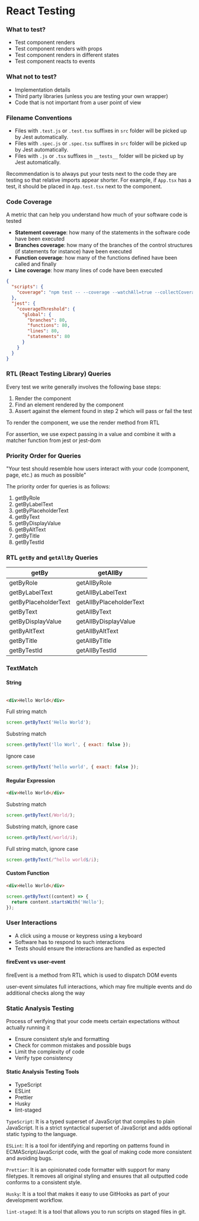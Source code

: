 # React Testing

### What to test?

- Test component renders
- Test component renders with props
- Test component renders in different states
- Test component reacts to events

### What not to test?

- Implementation details
- Third party libraries (unless you are testing your own wrapper)
- Code that is not important from a user point of view

### Filename Conventions

- Files with `.test.js` or `.test.tsx` suffixes in `src` folder will be picked up by Jest
  automatically.
- Files with `.spec.js` or `.spec.tsx` suffixes in `src` folder will be picked up by Jest
  automatically.
- Files with `.js` or `.tsx` suffixes in `__tests__` folder will be picked up by Jest automatically.

Recommendation is to always put your tests next to the code they are testing so that relative
imports appear shorter. For example, if `App.tsx` has a test, it should be placed in `App.test.tsx`
next to the component.

### Code Coverage

A metric that can help you understand how much of your software code is tested

- **Statement coverage**: how many of the statements in the software code have been executed
- **Branches coverage**: how many of the branches of the control structures (if statements for
  instance) have been executed
- **Function coverage**: how many of the functions defined have been called and finally
- **Line coverage**: how many lines of code have been executed

```json
{
  "scripts": {
    "coverage": "npm test -- --coverage --watchAll=true --collectCoverageFrom='src/components/**/*.{ts,tsx}' --collectCoverageFrom='!src/components/**/*.{types,stories,constants,test,spec}.{ts,tsx}'"
  },
  "jest": {
    "coverageThreshold": {
      "global": {
        "branches": 80,
        "functions": 80,
        "lines": 80,
        "statements": 80
      }
    }
  }
}

```

### RTL (React Testing Library) Queries

Every test we write generally involves the following base steps:

1. Render the component
2. Find an element rendered by the component
3. Assert against the element found in step 2 which will pass or fail the test

To render the component, we use the render method from RTL

For assertion, we use expect passing in a value and combine it with a matcher function from jest or
jest-dom

### Priority Order for Queries

"Your test should resemble how users interact with your code (component, page, etc.) as much as
possible"

The priority order for queries is as follows:

1. getByRole
2. getByLabelText
3. getByPlaceholderText
4. getByText
5. getByDisplayValue
6. getByAltText
7. getByTitle
8. getByTestId

### RTL `getBy` and `getAllBy` Queries

| getBy                | getAllBy                |
|----------------------|-------------------------| 
| getByRole            | getAllByRole            |
| getByLabelText       | getAllByLabelText       |
| getByPlaceholderText | getAllByPlaceholderText |
| getByText            | getAllByText            |
| getByDisplayValue    | getAllByDisplayValue    |
| getByAltText         | getAllByAltText         |
| getByTitle           | getAllByTitle           |
| getByTestId          | getAllByTestId          |

### TextMatch

#### String

```html

<div>Hello World</div>
```

Full string match

```js
screen.getByText('Hello World');
```

Substring match

```js
screen.getByText('llo Worl', { exact: false });
```

Ignore case

```js
screen.getByText('hello world', { exact: false });
```

#### Regular Expression

```html
<div>Hello World</div>
```

Substring match

```js
screen.getByText(/World/);
```

Substring match, ignore case

```js
screen.getByText(/world/i);
```

Full string match, ignore case

```js
screen.getByText(/^hello world$/i);
```

#### Custom Function

```html
<div>Hello World</div>
```

```js
screen.getByText((content) => {
  return content.startsWith('Hello');
});
```

### User Interactions

- A click using a mouse or keypress using a keyboard
- Software has to respond to such interactions
- Tests should ensure the interactions are handled as expected

#### fireEvent vs user-event

fireEvent is a method from RTL which is used to dispatch DOM events

user-event simulates full interactions, which may fire multiple events and do additional checks along the way

### Static Analysis Testing

Process of verifying that your code meets certain expectations without actually running it

- Ensure consistent style and formatting
- Check for common mistakes and possible bugs
- Limit the complexity of code
- Verify type consistency

#### Static Analysis Testing Tools

- TypeScript
- ESLint
- Prettier
- Husky
- lint-staged

`TypeScript`: It is a typed superset of JavaScript that compiles to plain JavaScript. It is a strict syntactical superset of JavaScript and adds optional static typing to the language.

`ESLint`: It is a tool for identifying and reporting on patterns found in ECMAScript/JavaScript code, with the goal of making code more consistent and avoiding bugs.

`Prettier`: It is an opinionated code formatter with support for many filetypes. It removes all original styling and ensures that all outputted code conforms to a consistent style.

`Husky`: It is a tool that makes it easy to use GitHooks as part of your development workflow.

`lint-staged`: It is a tool that allows you to run scripts on staged files in git.
